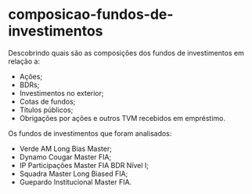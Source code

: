 # composicao-fundos-de-investimentos

Descobrindo quais são as composições dos fundos de investimentos em relação a:

- Ações;
- BDRs;
- Investimentos no exterior;
- Cotas de fundos;
- Títulos públicos;
- Obrigações por ações e outros TVM recebidos em empréstimo.
  
Os fundos de investimentos que foram analisados:

- Verde AM Long Bias Master;
- Dynamo Cougar Master FIA;
- IP Participações Master FIA BDR Nível I;
- Squadra Master Long Biased FIA;
- Guepardo Institucional Master FIA.
